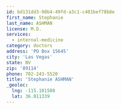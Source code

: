 ```yaml
---
id: bd131dd3-90b4-49fd-a3c1-c401bef78b8e
first_name: Stephanie
last_name: ASHMAN
license: M.D.
services:
  - internal-medicine
category: doctors
address: 'PO Box 15645'
city: 'Las Vegas'
state: NV
zip: '89114'
phone: 702-243-5520
title: 'Stephanie ASHMAN'
_geoloc:
  lng: -115.101508
  lat: 36.011339
---
```

